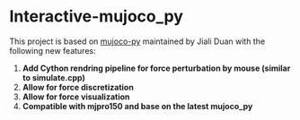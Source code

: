 # Interactive-mujoco_py

This project is based on [mujoco-py](https://github.com/openai/mujoco-py) maintained by Jiali Duan with the following new 
features:

1. **Add Cython rendring pipeline for force perturbation by mouse (similar to simulate.cpp)**
2. **Allow for force discretization**
3. **Allow for force visualization**
4. **Compatible with mjpro150 and base on the latest mujoco_py**
